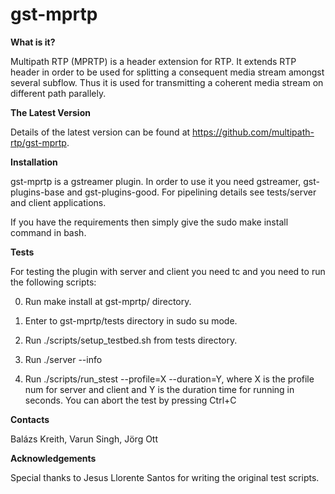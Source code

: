 # gst-mprtp

**What is it?**
  
Multipath RTP (MPRTP) is a header extension for RTP. 
It extends RTP header in order to be used for splitting 
a consequent media stream amongst several subflow. 
Thus it is used for transmitting a coherent media 
stream on different path parallely. 

**The Latest Version**

Details of the latest version can be found at 
https://github.com/multipath-rtp/gst-mprtp.

**Installation**

gst-mprtp is a gstreamer plugin. In order to use it
you need gstreamer, gst-plugins-base and gst-plugins-good.
For pipelining details see tests/server and client 
applications.
  
If you have the requirements then simply give the
sudo make install command in bash.
  
**Tests**

For testing the plugin with server and client you need tc
and you need to run the following scripts:
  
0. Run make install at gst-mprtp/ directory. 
 
1. Enter to gst-mprtp/tests directory in sudo su mode.

2. Run ./scripts/setup_testbed.sh from tests directory.

3. Run ./server --info 

4. Run ./scripts/run_stest --profile=X --duration=Y, where X is the profile num for server and client and Y is the duration time for running in seconds. You can abort the test by pressing Ctrl+C

**Contacts**

Balázs Kreith, Varun Singh, Jörg Ott
     
**Acknowledgements** 
  
Special thanks to Jesus Llorente Santos for writing 
the original test scripts. 
  
